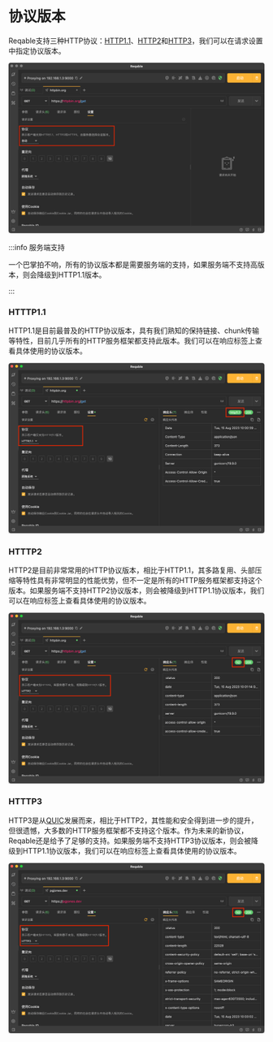 # 协议版本

Reqable支持三种HTTP协议：[HTTP1.1](https://www.ietf.org/rfc/rfc2616.txt)、[HTTP2](https://www.ietf.org/rfc/rfc7540.txt)和[HTTP3](https://www.ietf.org/rfc/rfc9114.txt)，我们可以在请求设置中指定协议版本。

![](arts/protocol_01.png)

:::info 服务端支持

一个巴掌拍不响，所有的协议版本都是需要服务端的支持，如果服务端不支持高版本，则会降级到HTTP1.1版本。

:::

### HTTTP1.1

HTTP1.1是目前最普及的HTTP协议版本，具有我们熟知的保持链接、chunk传输等特性，目前几乎所有的HTTP服务框架都支持此版本。我们可以在响应标签上查看具体使用的协议版本。

![](arts/protocol_02.png)

### HTTTP2

HTTP2是目前非常常用的HTTP协议版本，相比于HTTP1.1，其多路复用、头部压缩等特性具有非常明显的性能优势，但不一定是所有的HTTP服务框架都支持这个版本。如果服务端不支持HTTP2协议版本，则会被降级到HTTP1.1协议版本，我们可以在响应标签上查看具体使用的协议版本。

![](arts/protocol_03.png)

### HTTTP3

HTTP3是从[QUIC](https://www.ietf.org/rfc/rfc9000.txt)发展而来，相比于HTTP2，其性能和安全得到进一步的提升，但很遗憾，大多数的HTTP服务框架都不支持这个版本。作为未来的新协议，Reqable还是给予了足够的支持。如果服务端不支持HTTP3协议版本，则会被降级到HTTP1.1协议版本，我们可以在响应标签上查看具体使用的协议版本。

![](arts/protocol_04.png)